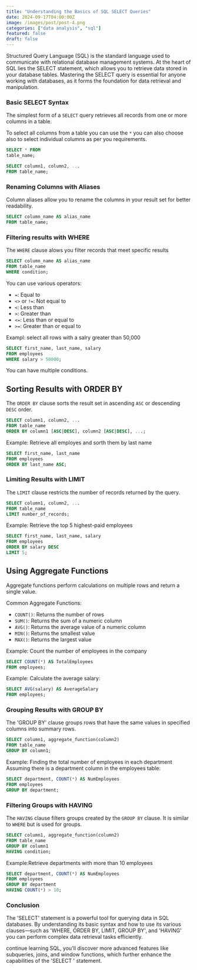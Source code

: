 ```yaml
---
title: "Understanding the Basics of SQL SELECT Queries"
date: 2024-09-17T04:00:00Z
image: /images/post/post-4.png
categories: ["data analysis", "sql"]
featured: false
draft: false
---
```


Structured Query Language (SQL) is the standard language used to communicate with relational database management systems. At the heart of SQL lies the SELECT statement, which allows you to retrieve data stored in your database tables. Mastering the SELECT query is essential for anyone working with databases, as it forms the foundation for data retrieval and manipulation.

### Basic SELECT Syntax

The simplest form of a `SELECT` query retrieves all records from one or more columns in a table.

To select all columns from a table you can use the `*`  you can also choose also to select individual columns as per you requirements.

~~~SQL
SELECT * FROM
table_name;

SELECT column1, column2, ...
FROM table_name;
~~~

### Renaming Columns with Aliases

Column aliases allow you to rename the columns in your result set for better readability.

~~~SQL
SELECT column_name AS alias_name
FROM table_name;
~~~

### Filtering results with WHERE

The `WHERE` clause alows you filter records that meet specific results

~~~SQL
SELECT column_name AS alias_name
FROM table_name
WHERE condition;
~~~

You can use various operators:

- `=`: Equal to
- `<>` or `!=`: Not equal to
- `<`: Less than
- `>`: Greater than
- `<=`: Less than or equal to
- `>=`: Greater than or equal to

Exampl: select all rows with a salry greater than 50,000

~~~SQL
SELECT first_name, last_name, salary
FROM employees
WHERE salary > 50000;
~~~

You can have multiple conditions.

## Sorting Results with ORDER BY

The `ORDER BY` clause sorts the result set in ascending `ASC` or descending `DESC` order.

~~~SQL
SELECT column1, column2, ...
FROM table_name
ORDER BY column1 [ASC|DESC], column2 [ASC|DESC], ...;
~~~

Example: Retrieve all employes and sorth them by last name

~~~SQL
SELECT first_name, last_name
FROM employees
ORDER BY last_name ASC;
~~~

### Limiting Results with LIMIT

The `LIMIT` clause restricts the number of records returned by the query.

~~~SQL
SELECT column1, column2, ...
FROM table_name
LIMIT number_of_records;
~~~

Example: Retrieve the top 5 highest-paid employees

~~~SQL
SELECT first_name, last_name, salary
FROM employees
ORDER BY salary DESC
LIMIT 5;
~~~

## Using Aggregate Functions

Aggregate functions perform calculations on multiple rows and return a single value.

Common Aggregate Functions:

- `COUNT()`: Returns the number of rows
- `SUM()`: Returns the sum of a numeric column
- `AVG()`: Returns the average value of a numeric column
- `MIN()`: Returns the smallest value
- `MAX()`: Returns the largest value


Example: Count the number of employees in the company
~~~SQL
SELECT COUNT(*) AS TotalEmployees
FROM employees;
~~~

Example: Calculate the average salary:

~~~SQL
SELECT AVG(salary) AS AverageSalary
FROM employees;
~~~

### Grouping Results with GROUP BY

The 'GROUP BY' clause groups rows that have the same values in specified columns into summary rows.

~~~SQL
SELECT column1, aggregate_function(column2)
FROM table_name
GROUP BY column1;

~~~

Example: Finding the total number of employees in each department
Assuming there is a department column in the employees table:

~~~SQL
SELECT department, COUNT(*) AS NumEmployees
FROM employees
GROUP BY department;
~~~

### Filtering Groups with HAVING

The `HAVING` clause filters groups created by the `GROUP BY` clause. It is similar to `WHERE` but is used for groups.

~~~SQL
SELECT column1, aggregate_function(column2)
FROM table_name
GROUP BY column1
HAVING condition;
~~~

Example:Retrieve departments with more than 10 employees

~~~SQL
SELECT department, COUNT(*) AS NumEmployees
FROM employees
GROUP BY department
HAVING COUNT(*) > 10;
~~~

### Conclusion

The 'SELECT' statement is a powerful tool for querying data in SQL databases. By understanding its basic syntax and how to use its various clauses—such as 'WHERE, ORDER BY, LIMIT, GROUP BY', and 'HAVING' you can perform complex data retrieval tasks efficiently.

continue learning SQL, you'll discover more advanced features like subqueries, joins, and window functions, which further enhance the capabilities of the 'SELECT ' statement.
